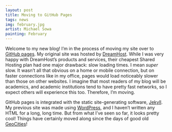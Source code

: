 ```yaml
---
layout: post
title: Moving to GitHub Pages
tags: news
img: february.jpg
artist: Michael Sowa
painting: February
---
```

Welcome to my new blog! I’m in the process of moving my site over to [GitHub pages](https://pages.github.com).
My original site was hosted by [DreamHost](https://www.dreamhost.com). While
I was very happy with DreamHost’s products and services, their cheapest
Shared Hosting plan had one major drawback: slow loading times. I mean _super_
slow. It wasn’t all that obvious on a home or mobile connection, but on faster
connections like in my office, pages would load noticeably slower than those
on other websites. I imagine that most readers of my blog will be academics,
and academic institutions tend to have pretty fast networks, so I expect
others will experience this too. Therefore, I’m moving.

GitHub pages is integrated with the static site-generating software, [
Jekyll](http://jekyllrb.com). My previous site was made using
[WordPress](https://wordpress.com), and I haven’t written any HTML for a
long, long time. But from what I’ve seen so far, it looks pretty
cool! Things have certainly moved along since the days of good old 
[GeoCities](http://blog.geocities.institute)!